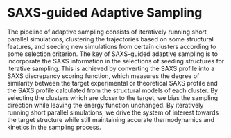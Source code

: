 # SAXS-guided Adaptive Sampling

The pipeline of adaptive sampling consists of iteratively running short parallel simulations, clustering the trajectories based on some structural features, and seeding new simulations from certain clusters according to some selection criterion. The key of SAXS-guided adaptive sampling is to incorporate the SAXS information in the selections of seeding structures for iterative sampling. This is achieved by converting the SAXS profile into a SAXS discrepancy scoring function, which measures the degree of similarity between the target experimental or theoretical SAXS profile and the SAXS profile calculated from the structural models of each cluster. By selecting the clusters which are closer to the target, we bias the sampling direction while leaving the energy function unchanged. By iteratively running short parallel simulations, we drive the system of interest towards the target structure while still maintaining accurate thermodynamics and kinetics in the sampling process. 

